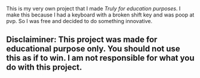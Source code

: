 This is my very own project that I made *Truly for education purposes*.
I make this because I had a keyboard with a broken shift key and was poop at pvp. So I was free and decided to do something innovative.

Disclaiminer: This project was made for educational purpose only. You should not use this as if to win. I am not responsible for what you do with this project.
-
